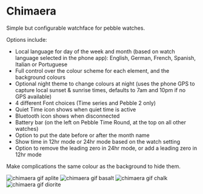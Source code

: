 # Chimaera

Simple but configurable watchface for pebble watches.

 Options include:
  - Local language for day of the week and month (based on watch language selected in the phone app): English, German, French, Spanish, Italian or Portuguese
  - Full control over the colour scheme for each element, and the background colours
  - Optional night theme to change colours at night (uses the phone GPS to capture local sunset & sunrise times, defaults to 7am and 10pm if no GPS available)
  - 4 different Font choices (Time series and Pebble 2 only)
  - Quiet Time icon shows when quiet time is active
  - Bluetooth icon shows when disconnected
  - Battery bar (on the left on Pebble Time Round, at the top on all other watches)
  - Option to put the date before or after the month name
  - Show time in 12hr mode or 24hr mode based on the watch setting
  - Option to remove the leading zero in 24hr mode, or add a leading zero in 12hr mode
  
  Make complications the same colour as the background to hide them.
  
  ![chimaera gif aplite](https://user-images.githubusercontent.com/39700835/119375627-ed844000-bcb2-11eb-8a30-be89c94aba0d.gif)
![chimaera gif basalt](https://user-images.githubusercontent.com/39700835/119375633-ef4e0380-bcb2-11eb-86a1-1ad0b105ce87.gif)
![chimaera gif chalk](https://user-images.githubusercontent.com/39700835/119375639-f07f3080-bcb2-11eb-917f-f43501620789.gif)
![chimaera gif diorite](https://user-images.githubusercontent.com/39700835/119375644-f117c700-bcb2-11eb-9e3e-b5f713b39113.gif)
